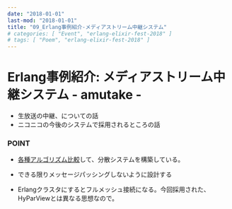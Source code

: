 ```yaml
---
date: "2018-01-01"
last-mod: "2018-01-01"
title: "09_Erlang事例紹介-メディアストリーム中継システム"
# categories: [ "Event", "erlang-elixir-fest-2018" ]
# tags: [ "Poem", "erlang-elixir-fest-2018" ]
---
```


# Erlang事例紹介: メディアストリーム中継システム - amutake -

- 生放送の中継、についての話
- ニコニコの今後のシステムで採用されるところの話

### POINT

- [各種アルゴリズム比較](https://gist.github.com/sile/b24a0b45f6ab60adbc12)して、分散システムを構築している。

- できる限りメッセージパッシングしないように設計する
- Erlangクラスタにするとフルメッシュ接続になる。今回採用された、HyParViewとは異なる思想なので。



